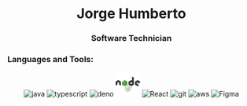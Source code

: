 
<h1 align="center">Jorge Humberto</h1>
<h3 align="center">Software Technician</h3>

<h3 align="left">Languages and Tools:</h3>
<p align="center">
  <!-- Java -->
  <img src="https://cdn.jsdelivr.net/gh/devicons/devicon@latest/icons/java/java-original-wordmark.svg" alt="java" width="50" height="50"/>
  <!-- Ts -->
  <img src="https://cdn.jsdelivr.net/gh/devicons/devicon@latest/icons/typescript/typescript-original.svg" alt="typescript" width="50" height="50"/>
  <!-- Deno -->
  <img src="https://cdn.jsdelivr.net/gh/devicons/devicon@latest/icons/denojs/denojs-original.svg" alt="deno" width="50" height="50"/>
  <!-- Node --> 
  <img src="https://raw.githubusercontent.com/devicons/devicon/master/icons/nodejs/nodejs-original-wordmark.svg" alt="nodejs" width="50" height="50"/>
  <!-- React -->
  <img src="https://cdn.jsdelivr.net/gh/devicons/devicon@latest/icons/react/react-original-wordmark.svg" alt="React" width="50" height="50"/>
  <!-- Git -->
  <img src="https://www.vectorlogo.zone/logos/git-scm/git-scm-icon.svg" alt="git" width="50" height="50"/> 
  <!-- Aws -->
  <img src="https://cdn.jsdelivr.net/gh/devicons/devicon@latest/icons/amazonwebservices/amazonwebservices-original-wordmark.svg" alt="aws" width="50" height="50"/>
  <!-- Figma -->
  <img src="https://cdn.jsdelivr.net/gh/devicons/devicon@latest/icons/figma/figma-original.svg" alt="Figma" width="50" height="50" />
